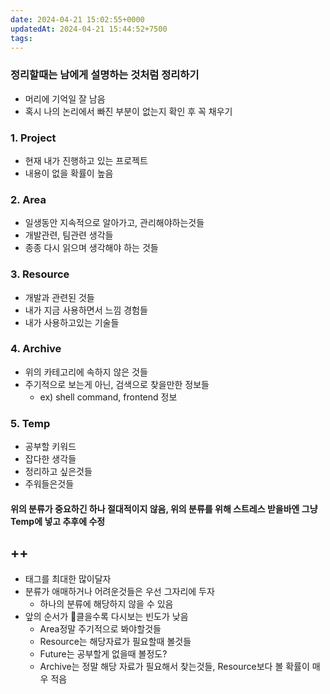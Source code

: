 ```yaml
---
date: 2024-04-21 15:02:55+0000
updatedAt: 2024-04-21 15:44:52+7500
tags: 
---
```

### 정리할때는 남에게 설명하는 것처럼 정리하기
- 머리에 기억일 잘 남음
- 혹시 나의 논리에서 빠진 부분이 없는지 확인 후 꼭 채우기
### 1. Project
- 현재 내가 진행하고 있는 프로젝트
- 내용이 없을 확률이 높음
### 2. Area
- 일생동안 지속적으로 알아가고, 관리해야하는것들
- 개발관련, 팀관련 생각들
- 종종 다시 읽으며 생각해야 하는 것들
### 3. Resource
- 개발과 관련된 것들
- 내가 지금 사용하면서  느낌 경험들
- 내가 사용하고있는 기술들
### 4. Archive
- 위의 카테고리에 속하지 않은 것들
- 주기적으로 보는게 아닌, 검색으로 찾을만한 정보들
	- ex) shell command, frontend 정보
### 5. Temp
- 공부할 키워드
- 잡다한 생각들
- 정리하고 싶은것들
- 주워들은것들
#### **위의 분류가 중요하긴 하나 절대적이지 않음, 위의 분류를 위해 스트레스 받을바엔 그냥 Temp에 넣고 추후에 수정**

## ++
- 태그를 최대한 많이달자
- 분류가 애매하거나 어려운것들은 우선 그자리에 두자
	- 하나의 분류에 해당하지 않을 수 있음
- 앞의 순서가 클을수록 다시보는 빈도가 낮음
	- Area정말 주기적으로 봐야할것들
	- Resource는 해당자료가 필요할때 볼것들
	- Future는 공부할게 없을때 볼정도?
	- Archive는 정말 해당 자료가 필요해서 찾는것들, Resource보다 볼 확률이 매우 적음